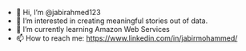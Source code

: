 - 👋 Hi, I’m @jabirahmed123
- 👀 I’m interested in creating meaningful stories out of data. 
- 🌱 I’m currently learning Amazon Web Services
- 📫 How to reach me: https://www.linkedin.com/in/jabirmohammed/

<!---
jabirahmed123/jabirahmed123 is a ✨ special ✨ repository because its `README.md` (this file) appears on your GitHub profile.
You can click the Preview link to take a look at your changes.
--->
